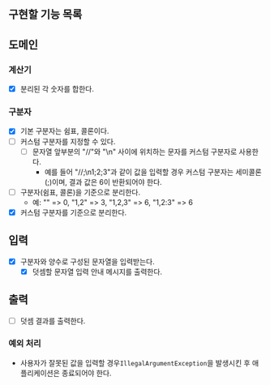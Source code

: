 ## 구현할 기능 목록

## 도메인

### 계산기

- [x] 분리된 각 숫자를 합한다.

### 구분자

- [x] 기본 구분자는 쉼표, 콜론이다.
- [ ] 커스텀 구분자를 지정할 수 있다.
    - [ ] 문자열 앞부분의 "//"와 "\n" 사이에 위치하는 문자를 커스텀 구분자로 사용한다.
        - 예를 들어 "//;\n1;2;3"과 같이 값을 입력할 경우 커스텀 구분자는 세미콜론(;)이며, 결과 값은 6이 반환되어야 한다.
- [ ] 구분자(쉼표, 콜론)을 기준으로 분리한다.
    - 예: "" => 0, "1,2" => 3, "1,2,3" => 6, "1,2:3" => 6
- [x] 커스텀 구분자를 기준으로 분리한다.

## 입력

- [x] 구분자와 양수로 구성된 문자열을 입력받는다.
    - [x] 덧셈할 문자열 입력 안내 메시지를 출력한다.

## 출력

- [ ] 덧셈 결과를 출력한다.

### 예외 처리

- 사용자가 잘못된 값을 입력할 경우`IllegalArgumentException`을 발생시킨 후 애플리케이션은 종료되어야 한다.
